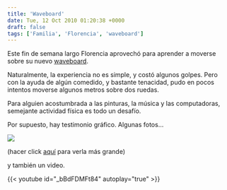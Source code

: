 ```yaml
---
title: 'Waveboard'
date: Tue, 12 Oct 2010 01:20:38 +0000
draft: false
tags: ['Familia', 'Florencia', 'waveboard']
---
```


Este fin de semana largo Florencia aprovechó para aprender a moverse sobre su nuevo [waveboard](http://es.wikipedia.org/wiki/Waveboard). 

Naturalmente, la experiencia no es simple, y costó algunos golpes. Pero con la ayuda de algún comedido, 
y bastante tenacidad, pudo en pocos intentos moverse algunos metros sobre dos ruedas. 

Para alguien acostumbrada a las pinturas, la música y las computadoras, semejante actividad física es todo un desafío.

Por supuesto, hay testimonio gráfico. Algunas fotos...

[![](http://lh6.ggpht.com/_kjktWGBKtT8/TLOzQYb1HsI/AAAAAAAAETM/wb1dydJgvRw/s400/collage-blog.jpg)](http://picasaweb.google.com/lh/photo/i1NtrTKtnV6GQOM6obGIRA?feat=embedwebsite)

(hacer click [aquí](http://img178.imageshack.us/img178/4903/collageblog1.png) para verla más grande)

y también un video.

{{< youtube id="_bBdFDMFt84" autoplay="true" >}}
